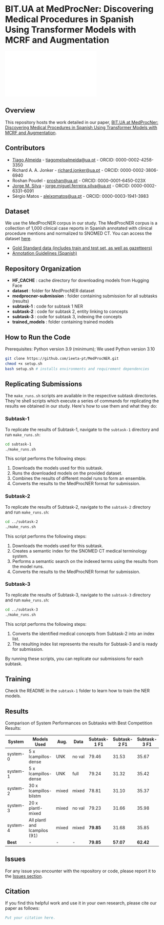 # BIT.UA at MedProcNer: Discovering Medical Procedures in Spanish Using Transformer Models with MCRF and Augmentation

![Main Image](figures/NER_main.pdf)

## Overview
This repository hosts the work detailed in our paper, [BIT.UA at MedProcNer: Discovering Medical Procedures in Spanish Using Transformer Models with MCRF and Augmentation](https://www.dei.unipd.it/~faggioli/temp/CLEF2023-proceedings/paper-05.pdf).

## Contributors
- [Tiago Almeida](https://t-almeida.github.io/online-cv/) - tiagomeloalmeida@ua.pt - ORCID: 0000-0002-4258-3350
- Richard A. A. Jonker - richard.jonker@ua.pt - ORCID: 0000-0002-3806-6940
- Roshan Poudel - proshan@ua.pt - ORCID: 0000-0001-6450-023X
- [Jorge M. Silva](https://jorgeMFS.com/) - jorge.miguel.ferreira.silva@ua.pt - ORCID: 0000-0002-6331-6091
- Sérgio Matos - aleixomatos@ua.pt - ORCID: 0000-0003-1941-3983

## Dataset
We use the MedProcNER corpus in our study. The MedProcNER corpus is a collection of 1,000 clinical case reports in Spanish annotated with clinical procedure mentions and normalized to SNOMED CT. You can access the dataset [here](https://temu.bsc.es/medprocner/corpus-description/).

- [Gold Standard data (includes train and test set, as well as gazetteers)](https://doi.org/10.5281/zenodo.7817745)
- [Annotation Guidelines (Spanish)](https://doi.org/10.5281/zenodo.7817666)

## Repository Organization
- **HF_CACHE** : cache directory for downloading models from Hugging Face
- **dataset** : folder for MedProcNER dataset
- **medprocner-submission** : folder containing submission for all subtasks (results)
- **subtask-1** : code for subtask 1 NER 
- **subtask-2** : code for subtask 2, entity linking to concepts
- **subtask-3** : code for subtask 3, indexing the concepts
- **trained_models** : folder containing trained models

## How to Run the Code
Prerequisites: Python version 3.9 (minimum); We used Python version 3.10

```bash
git clone https://github.com/ieeta-pt/MedProcNER.git
chmod +x setup.sh 
bash setup.sh # installs environments and requirement dependencies
```

## Replicating Submissions

The `make_runs.sh` scripts are available in the respective subtask directories. They're shell scripts which execute a series of commands for replicating the results we obtained in our study. Here's how to use them and what they do:

### Subtask-1
To replicate the results of Subtask-1, navigate to the `subtask-1` directory and run `make_runs.sh`:

```bash
cd subtask-1
./make_runs.sh
```

This script performs the following steps:
1. Downloads the models used for this subtask.
2. Runs the downloaded models on the provided dataset.
3. Combines the results of different model runs to form an ensemble.
4. Converts the results to the MedProcNER format for submission.

### Subtask-2
To replicate the results of Subtask-2, navigate to the `subtask-2` directory and run `make_runs.sh`:

```bash
cd ../subtask-2
./make_runs.sh
```

This script performs the following steps:
1. Downloads the models used for this subtask.
2. Creates a semantic index for the SNOMED CT medical terminology system.
3. Performs a semantic search on the indexed terms using the results from the model runs.
4. Converts the results to the MedProcNER format for submission.

### Subtask-3
To replicate the results of Subtask-3, navigate to the `subtask-3` directory and run `make_runs.sh`:

```bash
cd ../subtask-3
./make_runs.sh
```

This script performs the following steps:
1. Converts the identified medical concepts from Subtask-2 into an index list.
2. The resulting index list represents the results for Subtask-3 and is ready for submission.

By running these scripts, you can replicate our submissions for each subtask.

## Training
Check the README in the `subtask-1` folder to learn how to train the NER models.

## Results

Comparison of System Performances on Subtasks with Best Competition Results:

| **System** | **Models Used** | **Aug.** | **Data** | **Subtask-1 F1** | **Subtask-2 F1** | **Subtask-3 F1** |
| --- | --- | --- | --- | --- | --- | --- |
| system-0 | 5 x lcampillos-dense | UNK | no val | 79.46 | 31.53 | 35.67 |
| system-1 | 5 x lcampillos-dense | UNK | full | 79.24 | 31.32 | 35.42 |
| system-2 | 30 x lcampillos-bilstm | mixed | mixed | 78.81 | 31.10 | 35.37 |
| system-3 | 20 x plantl-mixed | mixed | no val | 79.23 | 31.66 | 35.98 |
| system-4 | All plantl and lcampilos (91) | mixed | mixed | **79.85** | 31.68 | 35.85 |
| **Best** | - | - | - | **79.85** | **57.07** | **62.42** |

## Issues
For any issue you encounter with the repository or code, please report it to the [Issues section](https://github.com/ieeta-pt/MedProcNER/issues).

## Citation
If you find this helpful work and use it in your own research, please cite our paper as follows:

```bibtex
Put your citation here. 
```
